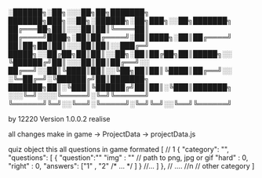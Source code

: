 
░██████╗░██╗░░░██╗██╗███████╗  ███████╗███╗░░██╗░██████╗░██╗███╗░░██╗███████╗
██╔═══██╗██║░░░██║██║╚════██║  ██╔════╝████╗░██║██╔════╝░██║████╗░██║██╔════╝
██║██╗██║██║░░░██║██║░░███╔═╝  █████╗░░██╔██╗██║██║░░██╗░██║██╔██╗██║█████╗░░
╚██████╔╝██║░░░██║██║██╔══╝░░  ██╔══╝░░██║╚████║██║░░╚██╗██║██║╚████║██╔══╝░░
░╚═██╔═╝░╚██████╔╝██║███████╗  ███████╗██║░╚███║╚██████╔╝██║██║░╚███║███████╗
░░░╚═╝░░░░╚═════╝░╚═╝╚══════╝  ╚══════╝╚═╝░░╚══╝░╚═════╝░╚═╝╚═╝░░╚══╝╚══════╝

by 12220
Version 1.0.0.2 realise

all changes make in game -> ProjectData -> projectData.js

quiz object this all questions in game formated 
[
// 1
    {
        "category": "",
        "questions": [
            {
                "question":""
                "img" : "" // path to png, jpg or gif
                "hard" : 0,
                "right" : 0,
                "answers": ["1" , "2" /* ... */ ]
            }
            //...
        ]
    },
// ....
//n
// other category
]

